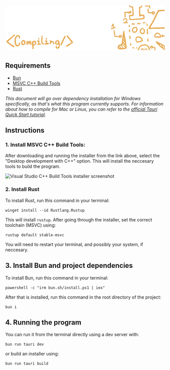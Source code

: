 # ![](/docs/compiling.png)

## Requirements

- [Bun](https://bun.sh/)
- [MSVC C++ Build Tools](https://visualstudio.microsoft.com/visual-cpp-build-tools/)
- [Rust](https://www.rust-lang.org/)

_This document will go over dependency installation for Windows specifically, as that's what this program currently supports. For information about how to compile for Mac or Linux, you can refer to the [official Tauri Quick Start tutorial](https://v2.tauri.app/start/prerequisites/)._

## Instructions

### 1. Install MSVC C++ Build Tools:

After downloading and running the installer from the link above, select the "Desktop development with C++" option. This will install the neccesary tools to build the program.

![Visual Studio C++ Build Tools installer screenshot](https://github.com/user-attachments/assets/f2a678c7-3929-4463-8cb9-bf809fe447fc)

### 2. Install Rust

To install Rust, run this command in your terminal:

```pwsh
winget install --id Rustlang.Rustup
```

This will install `rustup`. After going through the installer, set the correct toolchain (MSVC) using:

```pwsh
rustup default stable-msvc
```

You will need to restart your terminal, and possibly your system, if neccesary.

## 3. Install Bun and project dependencies

To install Bun, run this command in your terminal:

```pwsh
powershell -c "irm bun.sh/install.ps1 | iex"
```

After that is installed, run this command in the root directory of the project:

```pwsh
bun i
```

## 4. Running the program

You can run it from the terminal directly using a dev server with:

```pwsh
bun run tauri dev
```

or build an installer using:

```pwsh
bun run tauri build
```
